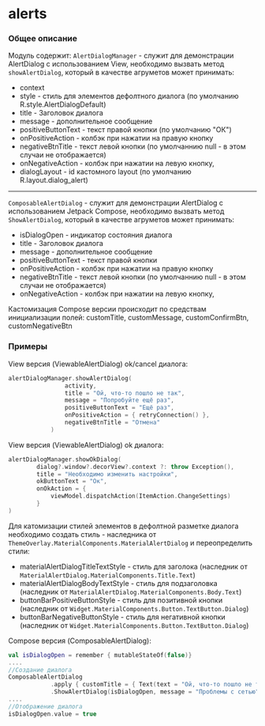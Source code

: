 alerts
=====

### Общее описание

Модуль содержит: 
`AlertDialogManager` - служит для демонстрации AlertDialog с использованием View, необходимо вызвать метод `showAlertDialog`, который 
в качестве агруметов может принимать:
* context
* style - стиль для элементов дефолтного диалога (по умолчанию R.style.AlertDialogDefault)
* title - Заголовок диалога
* message - дополнительное сообщение
* positiveButtonText - текст правой кнопки (по умолчанию "ОК") 
* onPositiveAction - колбэк при нажатии на правую кнопку
* negativeBtnTitle - текст левой кнопки (по умолчаннию null - в этом случаи не отображается)
* onNegativeAction - колбэк при нажатии на левую кнопку,
* dialogLayout - id кастомного layout (по умолчанию R.layout.dialog_alert)

---
`ComposableAlertDialog` - служит для демонстрации AlertDialog с использованием Jetpack Compose, необходимо вызвать метод `ShowAlertDialog`, который 
в качестве агруметов может принимать:
* isDialogOpen - индикатор состояния диалога
* title - Заголовок диалога
* message - дополнительное сообщение
* positiveButtonText - текст правой кнопки
* onPositiveAction - колбэк при нажатии на правую кнопку
* negativeBtnTitle - текст левой кнопки (по умолчаннию null - в этом случаи не отображается)
* onNegativeAction - колбэк при нажатии на левую кнопку,

Кастомизация Compose версии происходит по средствам инициализации полей: customTitle, customMessage, customConfirmBtn, customNegativeBtn

### Примеры

View версия (ViewableAlertDialog) ok/cancel диалога:
```kotlin
alertDialogManager.showAlertDialog(
                activity,
                title = "Ой, что-то пошло не так",
                message = "Попробуйте ещё раз",
                positiveButtonText = "Ещё раз",
                onPositiveAction = { retryConnection() }, 
                negativeBtnTitle = "Отмена"
            )
```

View версия (ViewableAlertDialog) ok диалога:
```kotlin
alertDialogManager.showOkDialog(
        dialog?.window?.decorView?.context ?: throw Exception(),
        title = "Необходимо изменить настройки",
        okButtonText = "Ок",
        onOkAction = {
            viewModel.dispatchAction(ItemAction.ChangeSettings)
        }
)
```

Для катомизации стилей элементов в дефолтной разметке диалога необходимо создать стиль - наследника от `ThemeOverlay.MaterialComponents.MaterialAlertDialog` и переопределить стили:
* materialAlertDialogTitleTextStyle - стиль для заголока (наследник от `MaterialAlertDialog.MaterialComponents.Title.Text`)
* materialAlertDialogBodyTextStyle - стиль для подзаголовка (наследник от `MaterialAlertDialog.MaterialComponents.Body.Text`)
* buttonBarPositiveButtonStyle - стиль для позитивной кнопки (наследник от `Widget.MaterialComponents.Button.TextButton.Dialog`)
* buttonBarNegativeButtonStyle - стиль для негативной кнопки (наследник от `Widget.MaterialComponents.Button.TextButton.Dialog`)

Compose версия (ComposableAlertDialog):
```kotlin
val isDialogOpen = remember { mutableStateOf(false)}
....
//Создание диалога
ComposableAlertDialog
            .apply { customTitle = { Text(text = "Ой, что-то пошло не так", color = Color.Blue) } }
            .ShowAlertDialog(isDialogOpen, message = "Проблемы с сетью", positiveButtonText = "ОК")
....
//Отображение диалога
isDialogOpen.value = true
```
